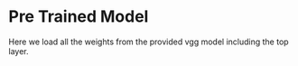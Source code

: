 # Pre Trained Model

Here we load all the weights from the provided vgg model including the top layer.
